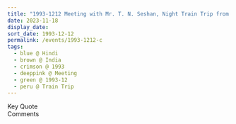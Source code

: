 ```yaml
---
title: "1993-1212 Meeting with Mr. T. N. Seshan, Night Train Trip from Dehradun to New Delhi, India"
date: 2023-11-18
display_date: 
sort_date: 1993-12-12
permalink: /events/1993-1212-c
tags:
  - blue @ Hindi
  - brown @ India
  - crimson @ 1993
  - deeppink @ Meeting
  - green @ 1993-12
  - peru @ Train Trip  
---
```


<wave-list>
  <list-title color="green" width="75">Key Quote</list-title>
  <list-item color="BlanchedAlmond"  width="200"></list-item>
  <list-item color="Lavender"></list-item>
  <list-item color="BlanchedAlmond"></list-item>
</wave-list>

<br>

<wave-list>
  <list-title color="green" width="75">Comments</list-title>
  <list-item color="BlanchedAlmond"  width="200"></list-item>
  <list-item color="Lavender"></list-item>
  <list-item color="BlanchedAlmond"></list-item>
</wave-list>